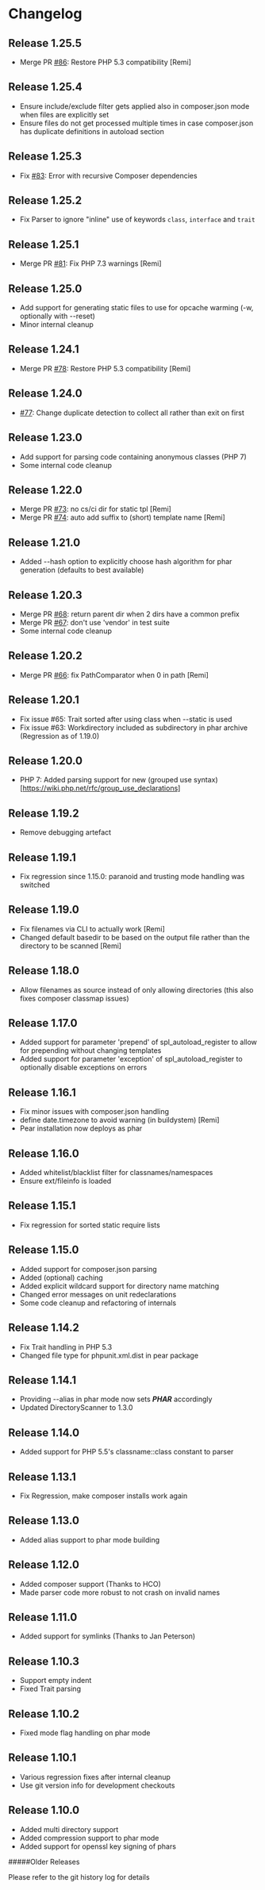 # Changelog

## Release 1.25.5
* Merge PR [#86](https://github.com/theseer/Autoload/pull/86): Restore PHP 5.3 compatibility [Remi]

## Release 1.25.4
* Ensure include/exclude filter gets applied also in composer.json mode when files are explicitly set
* Ensure files do not get processed multiple times in case composer.json has duplicate definitions in autoload section 

## Release 1.25.3
* Fix [#83](https://github.com/theseer/Autoload/issues/83): Error with recursive Composer dependencies

## Release 1.25.2
* Fix Parser to ignore "inline" use of keywords `class`, `interface` and `trait`

## Release 1.25.1
* Merge PR [#81](https://github.com/theseer/Autoload/pull/81): Fix PHP 7.3 warnings [Remi]

## Release 1.25.0
* Add support for generating static files to use for opcache warming (-w, optionally with --reset) 
* Minor internal cleanup

## Release 1.24.1
* Merge PR [#78](https://github.com/theseer/Autoload/pull/78): Restore PHP 5.3 compatibility [Remi]

## Release 1.24.0
* [#77](https://github.com/theseer/Autoload/issues/77): Change duplicate detection to collect all rather than exit on first

## Release 1.23.0
* Add support for parsing code containing anonymous classes (PHP 7)
* Some internal code cleanup

## Release 1.22.0
* Merge PR [#73](https://github.com/theseer/Autoload/pull/73): no cs/ci dir for static tpl [Remi]
* Merge PR [#74](https://github.com/theseer/Autoload/pull/74): auto add suffix to (short) template name [Remi]

## Release 1.21.0
* Added --hash option to explicitly choose hash algorithm for phar generation (defaults to best available)

## Release 1.20.3
* Merge PR [#68](https://github.com/theseer/Autoload/pull/68): return parent dir when 2 dirs have a common prefix
* Merge PR [#67](https://github.com/theseer/Autoload/pull/67): don't use 'vendor' in test suite
* Some internal code cleanup

## Release 1.20.2
* Merge PR [#66](https://github.com/theseer/Autoload/pull/66): fix PathComparator when 0 in path [Remi]

## Release 1.20.1
* Fix issue #65: Trait sorted after using class when --static is used
* Fix issue #63: Workdirectory included as subdirectory in phar archive (Regression as of 1.19.0)

## Release 1.20.0
* PHP 7: Added parsing support for new (grouped use syntax)[https://wiki.php.net/rfc/group_use_declarations]

## Release 1.19.2
* Remove debugging artefact

## Release 1.19.1
* Fix regression since 1.15.0: paranoid and trusting mode handling was switched

## Release 1.19.0
* Fix filenames via CLI to actually work [Remi]
* Changed default basedir to be based on the output file rather than the directory to be scanned [Remi]

## Release 1.18.0
* Allow filenames as source instead of only allowing directories (this also fixes composer classmap issues)

## Release 1.17.0
* Added support for parameter 'prepend' of spl_autoload_register to allow for prepending without changing templates
* Added support for parameter 'exception' of spl_autoload_register to optionally disable exceptions on errors

## Release 1.16.1
* Fix minor issues with composer.json handling
* define date.timezone to avoid warning (in buildystem) [Remi]
* Pear installation now deploys as phar

## Release 1.16.0

* Added whitelist/blacklist filter for classnames/namespaces
* Ensure ext/fileinfo is loaded

## Release 1.15.1

* Fix regression for sorted static require lists

## Release 1.15.0

* Added support for composer.json parsing
* Added (optional) caching
* Added explicit wildcard support for directory name matching
* Changed error messages on unit redeclarations
* Some code cleanup and refactoring of internals

## Release 1.14.2

* Fix Trait handling in PHP 5.3
* Changed file type for phpunit.xml.dist in pear package

## Release 1.14.1

* Providing --alias in phar mode now sets ___PHAR___ accordingly
* Updated DirectoryScanner to 1.3.0

## Release 1.14.0

* Added support for PHP 5.5's classname::class constant to parser

## Release 1.13.1

* Fix Regression, make composer installs work again

## Release 1.13.0

* Added alias support to phar mode building

## Release 1.12.0

* Added composer support (Thanks to HCO)
* Made parser code more robust to not crash on invalid names

## Release 1.11.0

* Added support for symlinks (Thanks to Jan Peterson)

## Release 1.10.3

* Support empty indent
* Fixed Trait parsing

## Release 1.10.2

* Fixed mode flag handling on phar mode

## Release 1.10.1

* Various regression fixes after internal cleanup
* Use git version info for development checkouts

## Release 1.10.0

* Added multi directory support
* Added compression support to phar mode
* Added support for openssl key signing of phars

#####Older Releases

Please refer to the git history log for details
